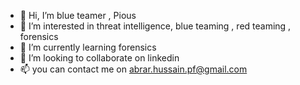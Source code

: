 - 👋 Hi, I’m blue teamer , Pious
- 👀 I’m interested in threat intelligence, blue teaming , red teaming , forensics 
- 🌱 I’m currently learning forensics
- 💞️ I’m looking to collaborate on linkedin
- 📫 you can contact me on abrar.hussain.pf@gmail.com

<!---
System-CTL/System-CTL is a ✨ special ✨ repository because its `README.md` (this file) appears on your GitHub profile.
You can click the Preview link to take a look at your changes.
--->
